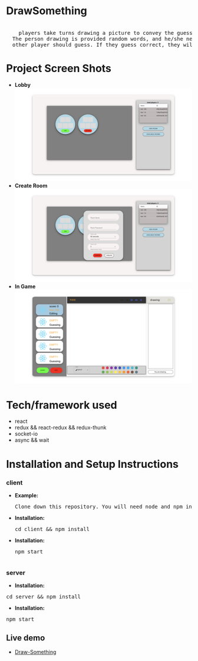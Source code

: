 # DrawSomething

  <pre> 
  &nbsp players take turns drawing a picture to convey the guess word for their partner to guess.
  The person drawing is provided random words, and he/she needs to draw the word out and the
  other player should guess. If they guess correct, they will get the points.</pre>

# Project Screen Shots
- **Lobby**
<img src="client/src/assets/screen1.png"> </img>
- **Create Room**
<img src="client/src/assets/screen2.png"> </img>
- **In Game**
<img src="client/src/assets/screen3.png"> </img>
# Tech/framework used

- react
- redux && react-redux && redux-thunk
- socket-io
- async && wait

# Installation and Setup Instructions

### client

- **Example:** <br>
  <pre>Clone down this repository. You will need node and npm installed globally on your machine.
- **Installation:** <br>
  <pre>cd client && npm install
- **Installation:** <br>
  <pre>npm start

### server
  - **Installation:** <br>
  <pre>cd server && npm install </pre>
  - **Installation:** <br>
  <pre>npm start </pre>

## Live demo
- [Draw-Something](https://dazzling-jang-9f660f.netlify.app/)
